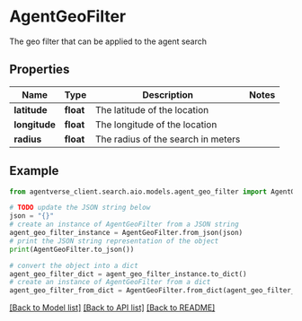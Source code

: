 # AgentGeoFilter

The geo filter that can be applied to the agent search

## Properties

Name | Type | Description | Notes
------------ | ------------- | ------------- | -------------
**latitude** | **float** | The latitude of the location | 
**longitude** | **float** | The longitude of the location | 
**radius** | **float** | The radius of the search in meters | 

## Example

```python
from agentverse_client.search.aio.models.agent_geo_filter import AgentGeoFilter

# TODO update the JSON string below
json = "{}"
# create an instance of AgentGeoFilter from a JSON string
agent_geo_filter_instance = AgentGeoFilter.from_json(json)
# print the JSON string representation of the object
print(AgentGeoFilter.to_json())

# convert the object into a dict
agent_geo_filter_dict = agent_geo_filter_instance.to_dict()
# create an instance of AgentGeoFilter from a dict
agent_geo_filter_from_dict = AgentGeoFilter.from_dict(agent_geo_filter_dict)
```
[[Back to Model list]](../README.md#documentation-for-models) [[Back to API list]](../README.md#documentation-for-api-endpoints) [[Back to README]](../README.md)


